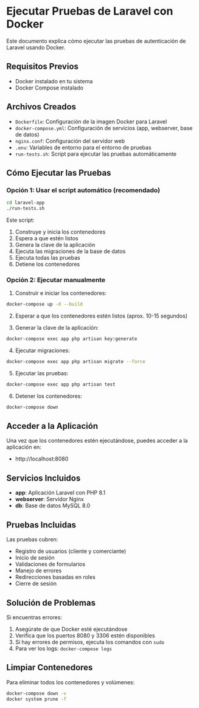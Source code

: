 # Ejecutar Pruebas de Laravel con Docker

Este documento explica cómo ejecutar las pruebas de autenticación de Laravel usando Docker.

## Requisitos Previos

- Docker instalado en tu sistema
- Docker Compose instalado

## Archivos Creados

- `Dockerfile`: Configuración de la imagen Docker para Laravel
- `docker-compose.yml`: Configuración de servicios (app, webserver, base de datos)
- `nginx.conf`: Configuración del servidor web
- `.env`: Variables de entorno para el entorno de pruebas
- `run-tests.sh`: Script para ejecutar las pruebas automáticamente

## Cómo Ejecutar las Pruebas

### Opción 1: Usar el script automático (recomendado)

```bash
cd laravel-app
./run-tests.sh
```

Este script:
1. Construye y inicia los contenedores
2. Espera a que estén listos
3. Genera la clave de la aplicación
4. Ejecuta las migraciones de la base de datos
5. Ejecuta todas las pruebas
6. Detiene los contenedores

### Opción 2: Ejecutar manualmente

1. Construir e iniciar los contenedores:
```bash
docker-compose up -d --build
```

2. Esperar a que los contenedores estén listos (aprox. 10-15 segundos)

3. Generar la clave de la aplicación:
```bash
docker-compose exec app php artisan key:generate
```

4. Ejecutar migraciones:
```bash
docker-compose exec app php artisan migrate --force
```

5. Ejecutar las pruebas:
```bash
docker-compose exec app php artisan test
```

6. Detener los contenedores:
```bash
docker-compose down
```

## Acceder a la Aplicación

Una vez que los contenedores estén ejecutándose, puedes acceder a la aplicación en:
- http://localhost:8080

## Servicios Incluidos

- **app**: Aplicación Laravel con PHP 8.1
- **webserver**: Servidor Nginx
- **db**: Base de datos MySQL 8.0

## Pruebas Incluidas

Las pruebas cubren:
- Registro de usuarios (cliente y comerciante)
- Inicio de sesión
- Validaciones de formularios
- Manejo de errores
- Redirecciones basadas en roles
- Cierre de sesión

## Solución de Problemas

Si encuentras errores:

1. Asegúrate de que Docker esté ejecutándose
2. Verifica que los puertos 8080 y 3306 estén disponibles
3. Si hay errores de permisos, ejecuta los comandos con `sudo`
4. Para ver los logs: `docker-compose logs`

## Limpiar Contenedores

Para eliminar todos los contenedores y volúmenes:
```bash
docker-compose down -v
docker system prune -f
